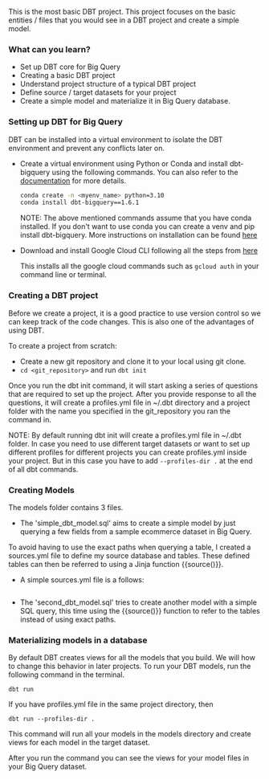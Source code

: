 This is the most basic DBT project. This project focuses on the basic entities / files that you would see in a DBT project and create a simple model.

### What can you learn?

- Set up DBT core for Big Query
- Creating a basic DBT project
- Understand project structure of a typical DBT project
- Define source / target datasets for your project
- Create a simple model and materialize it in Big Query database.


### Setting up DBT for Big Query
DBT can be installed into a virtual environment to isolate the DBT environment and prevent any conflicts later on.

- Create a virtual environment using Python or Conda and install dbt-bigquery using the following commands. You can also refer to the [documentation](https://docs.getdbt.com/docs/core/connect-data-platform/bigquery-setup) for more details.

	``` bash
	conda create -n <myenv_name> python=3.10
	conda install dbt-bigquery==1.6.1
	```
	NOTE: The above mentioned commands assume that you have conda installed. If you don't want to use conda you can create a venv and pip install dbt-bigquery. More instructions on installation can be found [here](https://docs.getdbt.com/docs/core/installation-overview)

- Download and install Google Cloud CLI following all the steps from [here](https://cloud.google.com/sdk/docs/install)

    This installs all the google cloud commands such as `gcloud auth` in your command line or terminal.

### Creating a DBT project
Before we create a project, it is a good practice to use version control so we can keep track of the code changes. This is also one of the advantages of using DBT.

To create a project from scratch:
- Create a new git repository and clone it to your local using git clone.
- `cd <git_repository>` and run `dbt init`

Once you run the dbt init command, it will start asking a series of questions that are required to set up the project. After you provide response to all the questions, it will create a profiles.yml file in ~/.dbt directory and a project folder with the name you specified in the git_repository you ran the command in.

NOTE: By default running dbt init will create a profiles.yml file in ~/.dbt folder. In case you need to use different target datasets or want to set up different profiles for different projects you can create profiles.yml inside your project. But in this case you have to add `--profiles-dir .` at the end of all dbt commands.

### Creating Models
The models folder contains 3 files.

- The 'simple_dbt_model.sql' aims to create a simple model by just querying a few fields from a sample ecommerce dataset in Big Query.

To avoid having to use the exact paths when querying a table, I created a sources.yml file to define my source database and tables. These defined tables can then be referred to using a Jinja function {{source()}}.

- A simple sources.yml file is a follows:
<image>

- The 'second_dbt_model.sql' tries to create another model with a simple SQL query, this time using the {{source()}} function to refer to the tables instead of using exact paths.

### Materializing models in a database

By default DBT creates views for all the models that you build. We will how to change this behavior in later projects. To run your DBT models, run the following command in the terminal.

`dbt run`

If you have profiles.yml file in the same project directory, then
```
dbt run --profiles-dir .
```
This command will run all your models in the models directory and create views for each model in the target dataset.

After you run the command you can see the views for your model files in your Big Query dataset.

